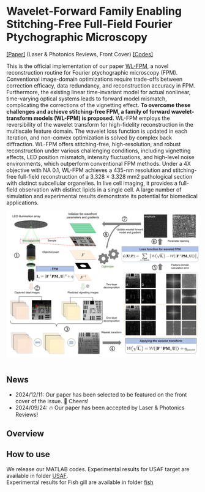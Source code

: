 # Wavelet-Forward Family Enabling Stitching-Free Full-Field Fourier Ptychographic Microscopy

[[Paper]](https://onlinelibrary.wiley.com/doi/abs/10.1002/lpor.202401183) (Laser & Photonics Reviews, Front Cover)
[[Codes]](https://github.com/ShuheZhang-MUMC/Wavelet-Forward-FPM/tree/main/Demos)

This is the official implementation of our paper [WL-FPM](https://onlinelibrary.wiley.com/doi/abs/10.1002/lpor.202401183), a novel reconstruction routine for Fourier ptychographic microscopy (FPM). Conventional image-domain optimizations require trade-offs between correction efficacy, data redundancy, and reconstruction accuracy in FPM. Furthermore, the existing linear time-invariant model for actual nonlinear, time-varying optical systems leads to forward model mismatch, complicating the corrections of the vignetting effect. **To overcome these challenges and achieve stitching-free FPM, a family of forward wavelet-transform models (WL-FPM) is proposed.** WL-FPM employs the reversibility of the wavelet transform for high-fidelity reconstruction in the multiscale feature domain. The wavelet loss function is updated in each iteration, and non-convex optimization is solved by complex back diffraction. WL-FPM offers stitching-free, high-resolution, and robust reconstruction under various challenging conditions, including vignetting effects, LED position mismatch, intensity fluctuations, and high-level noise environments, which outperform conventional FPM methods. Under a 4X objective with NA 0.1, WL-FPM achieves a 435-nm resolution and stitching-free full-field reconstruction of a 3.328 × 3.328 mm2 pathological section with distinct subcellular organelles. In live cell imaging, it provides a full-field observation with distinct lipids in a single cell. A large number of simulation and experimental results demonstrate its potential for biomedical applications.

<div align="center">
<img src="https://github.com/ShuheZhang-MUMC/Wavelet-Forward-FPM/blob/main/resources/pipeline.png" width = "800" alt="" align=center />
</div><br>

## News
<ul>
  <li>2024/12/11: Our paper has been selected to be featured on the front cover of the issue. 🎉 Cheers! </li>
  <li>2024/09/24: 🔥 Our paper has been accepted by Laser & Photonics Reviews!</li>
</ul>

## Overview

## How to use
We release our MATLAB codes.
Experimental results for USAF target are available in folder [USAF](https://github.com/ShuheZhang-MUMC/Wavelet-Forward-FPM/tree/main/Demos/USAF). <br>
Experimental results for Fish gill are available in folder [fish](https://github.com/ShuheZhang-MUMC/Wavelet-Forward-FPM/tree/main/Demos/fish_samples)
<br>

